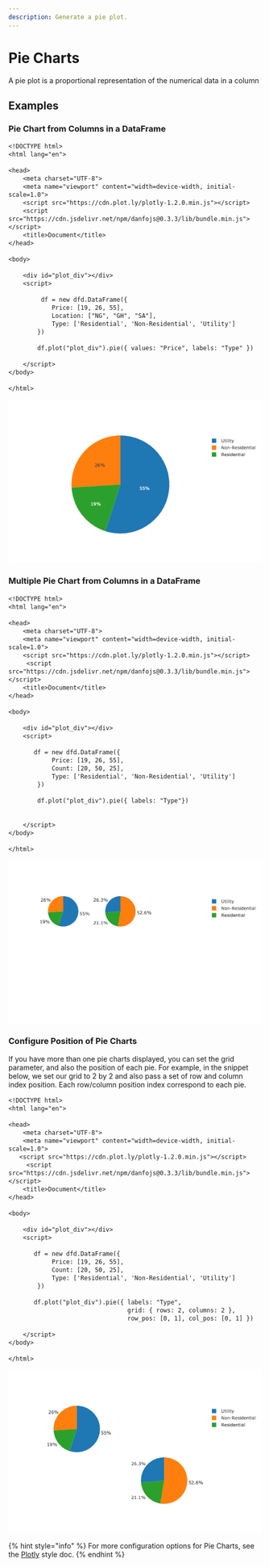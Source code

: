 ```yaml
---
description: Generate a pie plot.
---
```


# Pie Charts

A pie plot is a proportional representation of the numerical data in a column

## Examples

### Pie Chart from Columns in a DataFrame

```markup
<!DOCTYPE html>
<html lang="en">

<head>
    <meta charset="UTF-8">
    <meta name="viewport" content="width=device-width, initial-scale=1.0">
    <script src="https://cdn.plot.ly/plotly-1.2.0.min.js"></script> 
    <script src="https://cdn.jsdelivr.net/npm/danfojs@0.3.3/lib/bundle.min.js"></script>
    <title>Document</title>
</head>

<body>

    <div id="plot_div"></div>
    <script>

         df = new dfd.DataFrame({
            Price: [19, 26, 55],
            Location: ["NG", "GH", "SA"],
            Type: ['Residential', 'Non-Residential', 'Utility']
        })
        
        df.plot("plot_div").pie({ values: "Price", labels: "Type" })

    </script>
</body>

</html>
```

![](<../../.gitbook/assets/newplot (12).png>)

### Multiple Pie Chart from Columns in a DataFrame

```markup
<!DOCTYPE html>
<html lang="en">

<head>
    <meta charset="UTF-8">
    <meta name="viewport" content="width=device-width, initial-scale=1.0">
    <script src="https://cdn.plot.ly/plotly-1.2.0.min.js"></script> 
     <script src="https://cdn.jsdelivr.net/npm/danfojs@0.3.3/lib/bundle.min.js"></script>
    <title>Document</title>
</head>

<body>

    <div id="plot_div"></div>
    <script>

       df = new dfd.DataFrame({
            Price: [19, 26, 55],
            Count: [20, 50, 25],
            Type: ['Residential', 'Non-Residential', 'Utility']
        })

        df.plot("plot_div").pie({ labels: "Type"})


    </script>
</body>

</html>
```

![](<../../.gitbook/assets/newplot (21).png>)

### Configure Position of Pie Charts

If you have more than one pie charts displayed, you can set the grid parameter, and also the position of each pie. For example, in the snippet below, we set our grid to 2 by 2 and also pass a set of row and column index position. Each row/column position index correspond to each pie.

```markup
<!DOCTYPE html>
<html lang="en">

<head>
    <meta charset="UTF-8">
    <meta name="viewport" content="width=device-width, initial-scale=1.0">
   <script src="https://cdn.plot.ly/plotly-1.2.0.min.js"></script> 
     <script src="https://cdn.jsdelivr.net/npm/danfojs@0.3.3/lib/bundle.min.js"></script>
    <title>Document</title>
</head>

<body>

    <div id="plot_div"></div>
    <script>

       df = new dfd.DataFrame({
            Price: [19, 26, 55],
            Count: [20, 50, 25],
            Type: ['Residential', 'Non-Residential', 'Utility']
        })

       df.plot("plot_div").pie({ labels: "Type",
                                 grid: { rows: 2, columns: 2 },
                                 row_pos: [0, 1], col_pos: [0, 1] })

    </script>
</body>

</html>
```

![](<../../.gitbook/assets/newplot (22).png>)

{% hint style="info" %}
For more configuration options for Pie Charts, see the [Plotly](https://plotly.com/javascript/pie-charts/) style doc.
{% endhint %}
